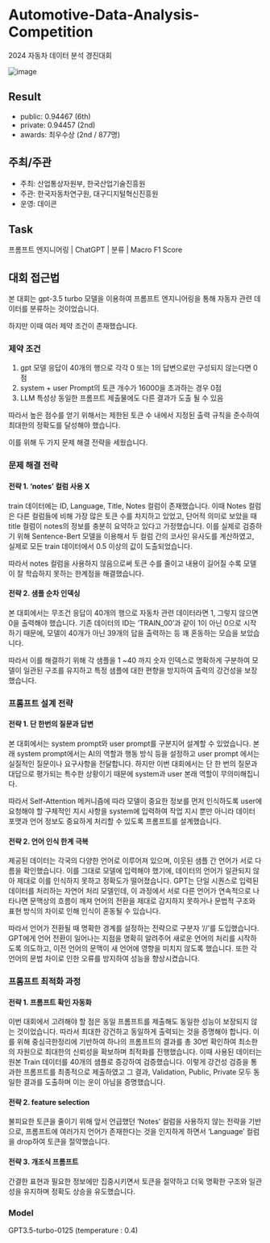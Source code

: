 # Automotive-Data-Analysis-Competition
2024 자동차 데이터 분석 경진대회

![image](https://github.com/user-attachments/assets/3f636169-6ec2-4df8-8168-0c18f4e59e78)


## Result

- public: 0.94467 (6th)
- private: 0.94457 (2nd)
- awards: 최우수상 (2nd / 877명)

## 주최/주관

- 주최: 산업통상자원부, 한국산업기술진흥원
- 주관: 한국자동차연구원, 대구디지털혁신진흥원
- 운영: 데이콘

## Task

프롬프트 엔지니어링 | ChatGPT | 분류 | Macro F1 Score

## 대회 접근법

본 대회는 gpt-3.5 turbo 모델을 이용하여 프롬프트 엔지니어링을 통해 자동자 관련 데이터를 분류하는 것이었습니다. 

하지만 이때 여러 제약 조건이 존재했습니다. 

### 제약 조건

1. gpt 모델 응답이 40개의 행으로 각각 0 또는 1의 답변으로만 구성되지 않는다면 0점
2. system + user Prompt의 토큰 개수가 16000을 초과하는 경우 0점
3. LLM 특성상 동일한 프롬프트 제출물에도 다른 결과가 도출 될 수 있음

따라서 높은 점수를 얻기 위해서는 제한된 토큰 수 내에서 지정된 출력 규칙을 준수하여 최대한의 정확도를 달성해야 했습니다. 

이를 위해 두 가지 문제 해결 전략을 세웠습니다.

### 문제 해결 전략

#### 전략 1. ‘notes’ 컬럼 사용 X

train 데이터에는 ID, Language, Title, Notes 컬럼이 존재했습니다. 이때 Notes 컬럼은 다른 컬럼들에 비해 가장 많은 토큰 수를 차지하고 있었고, 단어적 의미로 보았을 때 title 컬럼이 notes의 정보를 충분히 요약하고 있다고 가정했습니다. 이를 실제로 검증하기 위해 Sentence-Bert 모델을 이용해서 두 컬럼 간의 코사인 유사도를 계산하였고, 실제로 모든 train 데이터에서 0.5 이상의 값이 도출되었습니다. 

따라서 notes 컬럼을 사용하지 않음으로써 토큰 수를 줄이고 내용이 길어질 수록 모델이 잘 학습하지 못하는 한계점을 해결했습니다.

#### 전략 2. 샘플 순차 인덱싱

본 대회에서는 무조건 응답이 40개의 행으로 자동차 관련 데이터라면 1, 그렇지 않으면 0을 출력해야 했습니다. 기존 데이터의 ID는 ‘TRAIN_00’과 같이 1이 아닌 0으로 시작하기 때문에, 모델이 40개가 아닌 39개의 답을 출력하는 등 꽤 혼동하는 모습을 보았습니다. 

따라서 이를 해결하기 위해 각 샘플을 1 ~40 까지 숫자 인덱스로 명확하게 구분하여 모델이 일관된 구조를 유지하고 특정 샘플에 대한 편향을 방지하여 출력의 강건성을 보장했습니다.

### 프롬프트 설계 전략

#### 전략 1. 단 한번의 질문과 답변

본 대회에서는 system prompt와 user prompt를 구분지어 설계할 수 있었습니다. 본래 system prompt에서는 AI의 역할과 행동 방식 등을 설정하고 user prompt 에서는 실질적인 질문이나 요구사항을 전달합니다. 하지만 이번 대회에서는 단 한 번의 질문과 대답으로 평가되는 특수한 상황이기 때문에 system과 user 본래 역할이 무의미해집니다. 

따라서 Self-Attention 메커니즘에 따라 모델이 중요한 정보를 먼저 인식하도록 user에 요청해야 할 구체적인 지시 사항을 system에 입력하여 작업 지시 뿐만 아니라 데이터 포맷과 언어 정보도 중요하게 처리할 수 있도록 프롬프트를 설계했습니다.

#### 전략 2. 언어 인식 한계 극복

제공된 데이터는 각국의 다양한 언어로 이루어져 있으며, 이웃된 샘플 간 언어가 서로 다름을 확인했습니다. 이를 그대로 모델에 입력해야 했기에, 데이터의 언어가 일관되지 않아 제대로 이를 인식하지 못하고 정확도가 떨어졌습니다.  GPT는 단일 시퀀스로 입력된 데이터를 처리하는 자연어 처리 모델인데, 이 과정에서 서로 다른 언어가 연속적으로 나타나면 문맥상의 흐름이 깨져 언어의 전환을 제대로 감지하지 못하거나 문법적 구조와 표현 방식의 차이로 인해 인식이 혼동될 수 있습니다. 

따라서 언어가 전환될 때 명확한 경계를 설정하는 전략으로 구분자 ‘//’를 도입했습니다. GPT에게 언어 전환이 일어나는 지점을 명확히 알려주어 새로운 언어의 처리를 시작하도록 의도하고, 이전 언어의 문맥이 새 언어에 영향을 미치지 않도록 했습니다. 또한 각 언어의 문법 차이로 인한 오류를 방지하여 성능을 향상시켰습니다.

### 프롬프트 최적화 과정

#### 전략 1. 프롬프트 확인 자동화

이번 대회에서 고려해야 할 점은 동일 프롬프트를 제출해도 동일한 성능이 보장되지 않는 것이었습니다. 따라서 최대한 강건하고 동일하게 출력되는 것을 증명해야 합니다. 이를 위해 중심극한정리에 기반하여 하나의 프롬프트의 결과를 총 30번 확인하여 최소한의 자원으로 최대한의 신뢰성을 확보하며 최적화를 진행했습니다. 이때 사용된 데이터는 원본 Train 데이터를 40개의 샘플로 증강하여 검증했습니다. 이렇게 강건성 검증을 통과한 프롬프트를 최종적으로 제출하였고 그 결과, Validation, Public, Private 모두 동일한 결과를 도출하며 이는 운이 아님을 증명했습니다.

#### 전략 2. feature selection

불피요한 토큰을 줄이기 위해 앞서 언급했던 ‘Notes’  컬럼을 사용하지 않는 전략을 기반으로, 프롬프트에 여러가지 언어가 존재한다는 것을 인지하게 하면서 ‘Language’ 컬럼을 drop하여 토큰을 절약했습니다.

#### 전략 3. 개조식 프롬프트

간결한 표현과 필요한 정보에만 집중시키면서 토큰을 절약하고 더욱 명확한 구조와 일관성을 유지하며 정확도 상승을 유도했습니다.

### Model
GPT3.5-turbo-0125 (temperature : 0.4)
